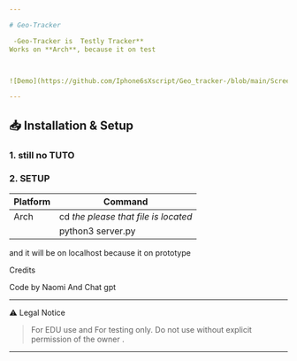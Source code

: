 ```yaml
---

# Geo-Tracker 

 -Geo-Tracker is  Testly Tracker**  
Works on **Arch**, because it on test



![Demo](https://github.com/Iphone6sXscript/Geo_tracker-/blob/main/Screenshot%202025-06-02%20at%2022-33-24%20Location%20Tracker%20with%20Video.png?raw=true)

---
```


## 📥 Installation & Setup

### 1. still no TUTO 
### 2. SETUP 
| Platform       | Command                                      |
|----------------|----------------------------------------------|
| Arch           |cd *the please that file is located*          |
|                |python3 server.py                             |
and it will be on localhost because it on prototype

Credits

Code by Naomi And Chat gpt



---

⚠️ Legal Notice

> For EDU use and For testing only.
 Do not use without explicit permission of the owner
.



---
